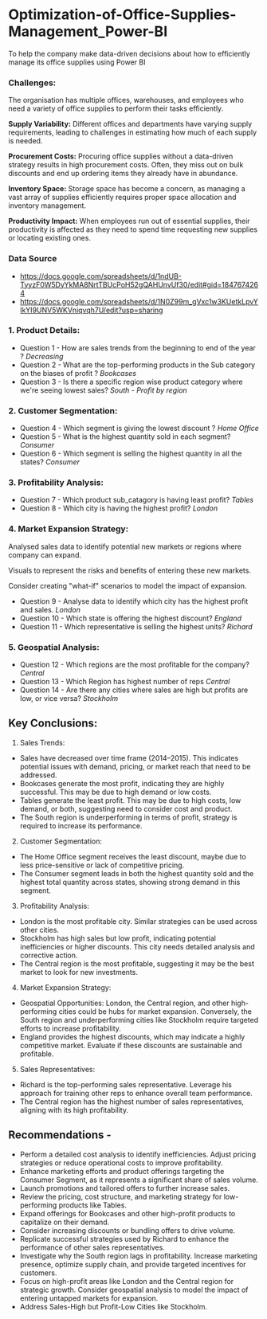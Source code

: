 # Optimization-of-Office-Supplies-Management_Power-BI
To help the company make data-driven decisions about how to efficiently manage its office supplies using Power BI

### Challenges:
The organisation has multiple offices, warehouses, and employees who need a variety of office supplies to perform their tasks efficiently.

**Supply Variability:** Different offices and departments have varying supply requirements, leading to challenges in estimating how much of each supply is needed.

**Procurement Costs:** Procuring office supplies without a data-driven strategy results in high procurement costs. Often, they miss out on bulk discounts and end up
                       ordering items they already have in abundance.

**Inventory Space:** Storage space has become a concern, as managing a vast array of supplies efficiently requires proper space allocation and inventory management.

**Productivity Impact:** When employees run out of essential supplies, their productivity is affected as they need to spend time requesting new supplies or locating 
                         existing ones.

### Data Source
- https://docs.google.com/spreadsheets/d/1ndUB-TyyzF0W5DyYkMA8NrtTBUcPoH52gQAHUnvUf30/edit#gid=1847674264
- https://docs.google.com/spreadsheets/d/1N0Z99m_gVxc1w3KUetkLpvYlkYI9UNV5WKVniqvqh7U/edit?usp=sharing

### 1. Product Details:
- Question 1 -  How are sales trends from the beginning to end of the year ?
*Decreasing*
- Question 2 - What are the top-performing products in the Sub category on the biases of profit ?
*Bookcases*
- Question 3 - Is there a specific region wise product category where we're seeing lowest sales?
*South - Profit by region*

### 2. Customer Segmentation:
- Question 4 - Which segment is giving the lowest discount ?
*Home Office*
- Question 5 - What is the highest quantity sold in each segment?
*Consumer*
- Question 6 - Which segment is selling the highest quantity in all the states?
*Consumer*

### 3. Profitability Analysis:
- Question 7 - Which product sub_catagory is having least profit?
*Tables*
- Question 8 - Which city is having the highest profit?
*London*

### 4. Market Expansion Strategy:
Analysed sales data to identify potential new markets or regions where company can expand.

Visuals to represent the risks and benefits of entering these new markets.

Consider creating "what-if" scenarios to model the impact of expansion.

- Question 9 - Analyse data to identify which city has the highest profit and sales.
*London*
- Question 10 - Which state is offering the highest discount?
*England*
- Question 11 - Which representative is selling the highest units?
*Richard*

### 5. Geospatial Analysis:
- Question 12 - Which regions are the most profitable for the company?
*Central*
- Question 13 - Which Region has highest number of reps
*Central*
- Question 14 - Are there any cities where sales are high but profits are low, or vice versa?
*Stockholm*

## Key Conclusions:
1. Sales Trends:
- Sales have decreased over time frame (2014–2015). This indicates potential issues with demand, pricing, or market reach that need to be addressed.
- Bookcases generate the most profit, indicating they are highly successful. This may be due to high demand or low costs.
- Tables generate the least profit. This may be due to high costs, low demand, or both, suggesting need to consider cost and product.
- The South region is underperforming in terms of profit, strategy is required to increase its performance.
2. Customer Segmentation:
- The Home Office segment receives the least discount, maybe due to less price-sensitive or lack of competitive pricing.
- The Consumer segment leads in both the highest quantity sold and the highest total quantity across states, showing strong demand in this segment.
3. Profitability Analysis:
- London is the most profitable city. Similar strategies can be used across other cities.
- Stockholm has high sales but low profit, indicating potential inefficiencies or higher discounts. This city needs detailed analysis and corrective action.
- The Central region is the most profitable, suggesting it may be the best market to look for new investments.
4. Market Expansion Strategy:
- Geospatial Opportunities: London, the Central region, and other high-performing cities could be hubs for market expansion. Conversely, the South region and 
  underperforming cities like Stockholm require targeted efforts to increase profitability.
- England provides the highest discounts, which may indicate a highly competitive market. Evaluate if these discounts are sustainable and profitable.
5. Sales Representatives:
- Richard is the top-performing sales representative. Leverage his approach for training other reps to enhance overall team performance.
- The Central region has the highest number of sales representatives, aligning with its high profitability.


## Recommendations - 
- Perform a detailed cost analysis to identify inefficiencies. Adjust pricing strategies or reduce operational costs to improve profitability.
- Enhance marketing efforts and product offerings targeting the Consumer Segment, as it represents a significant share of sales volume.
- Launch promotions and tailored offers to further increase sales.
- Review the pricing, cost structure, and marketing strategy for low-performing products like Tables.
- Expand offerings for Bookcases and other high-profit products to capitalize on their demand.
- Consider increasing discounts or bundling offers to drive volume.
- Replicate successful strategies used by Richard to enhance the performance of other sales representatives.
- Investigate why the South region lags in profitability. Increase marketing presence, optimize supply chain, and provide targeted incentives for customers.
- Focus on high-profit areas like London and the Central region for strategic growth. Consider geospatial analysis to model the impact of entering untapped markets for expansion.
- Address Sales-High but Profit-Low Cities like Stockholm.




